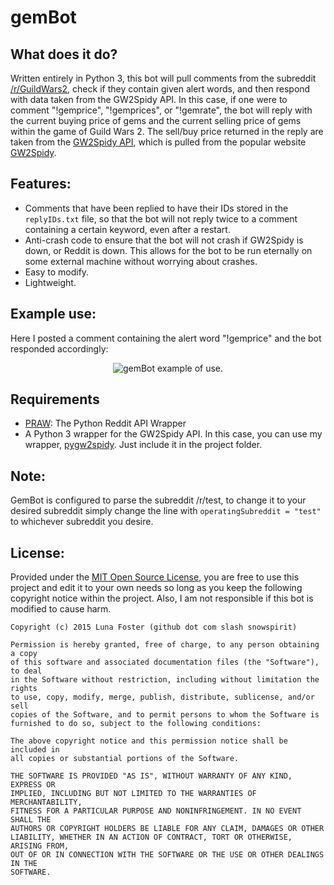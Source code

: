 # gemBot

What does it do?
----------------
Written entirely in Python 3, this bot will pull comments from the subreddit [/r/GuildWars2](http://www.reddit.com/r/guildwars2), check if they contain given alert words, and then respond with data taken from the GW2Spidy API. In this case, if one were to comment "!gemprice", "!gemprices", or "!gemrate", the bot will reply with the current buying price of gems and the current selling price of gems within the game of Guild Wars 2. The sell/buy price returned in the reply are taken from the [GW2Spidy API](https://github.com/rubensayshi/gw2spidy/wiki/API-v0.9), which is pulled from the popular website [GW2Spidy](http://www.gw2spidy.com/).

Features:
---------

- Comments that have been replied to have their IDs stored in the `replyIDs.txt` file, so that the bot will not reply twice to a comment containing a certain keyword, even after a restart.
- Anti-crash code to ensure that the bot will not crash if GW2Spidy is down, or Reddit is down. This allows for the bot to be run eternally on some external machine without worrying about crashes.
- Easy to modify.
- Lightweight.

Example use:
------------
Here I posted a comment containing the alert word "!gemprice" and the bot responded accordingly:
<p align="center">
  <img src="http://i.imgur.com/O5f53KS.png" alt="gemBot example of use."/>
</p>

Requirements
------------

- [PRAW](https://praw.readthedocs.org/en/v2.1.21/): The Python Reddit API Wrapper
- A Python 3 wrapper for the GW2Spidy API. In this case, you can use my wrapper, [pygw2spidy](https://github.com/snowspirit/pygw2spidy). Just include it in the project folder.

Note:
-----
GemBot is configured to parse the subreddit /r/test, to change it to your desired subreddit simply change the line with `operatingSubreddit = "test"` to whichever subreddit you desire.

License:
--------
Provided under the [MIT Open Source License](http://opensource.org/licenses/MIT), you are free to use this project and edit it to your own needs so long as you keep the following copyright notice within the project. Also, I am not responsible if this bot is modified to cause harm.

    Copyright (c) 2015 Luna Foster (github dot com slash snowspirit)
    
    Permission is hereby granted, free of charge, to any person obtaining a copy
    of this software and associated documentation files (the "Software"), to deal
    in the Software without restriction, including without limitation the rights
    to use, copy, modify, merge, publish, distribute, sublicense, and/or sell
    copies of the Software, and to permit persons to whom the Software is
    furnished to do so, subject to the following conditions:
    
    The above copyright notice and this permission notice shall be included in
    all copies or substantial portions of the Software.
    
    THE SOFTWARE IS PROVIDED "AS IS", WITHOUT WARRANTY OF ANY KIND, EXPRESS OR
    IMPLIED, INCLUDING BUT NOT LIMITED TO THE WARRANTIES OF MERCHANTABILITY,
    FITNESS FOR A PARTICULAR PURPOSE AND NONINFRINGEMENT. IN NO EVENT SHALL THE
    AUTHORS OR COPYRIGHT HOLDERS BE LIABLE FOR ANY CLAIM, DAMAGES OR OTHER
    LIABILITY, WHETHER IN AN ACTION OF CONTRACT, TORT OR OTHERWISE, ARISING FROM,
    OUT OF OR IN CONNECTION WITH THE SOFTWARE OR THE USE OR OTHER DEALINGS IN THE
    SOFTWARE.
